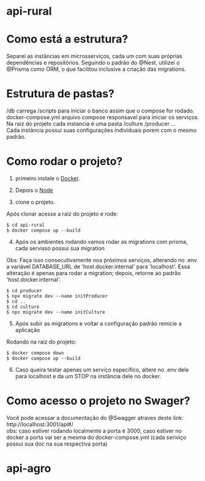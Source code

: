 # api-rural

# Como está a estrutura?
Separei as instâncias em microsserviços, cada um com suas próprias dependências e repositórios. Seguindo o padrão do @Nest, utilizei o @Prisma como ORM, o que facilitou inclusive a criação das migrations.

# Estrutura de pastas?
/db carrega /scripts para iniciar o banco assim que o compose for rodado. </br>
docker-compose.yml arquivo compose responsavel para iniciar os serviços. </br>
Na raiz do projeto cada instancia é uma pasta /culture /producer ... </br>
Cada instância possui suas configurações individuais porem com o mesmo padrão. </br>




# Como rodar o projeto?

1. primeiro instale o [Docker](https://www.docker.com/get-started/). </br>

2. Depois o [Node](https://nodejs.org/en/download/current) </br>

3. clone o projeto. </br>

Após clonar acesse a raiz do projeto e rode:
    
    $ cd api-rural
    $ docker compose up --build

4. Após os ambientes rodando vamos rodar as migrations com prisma, cada servisso possui sua migration </br>

Obs: Faça isso consecutivamente nos próximos serviços, alterando no .env a variável DATABASE_URL de 'host.docker.internal' para 'localhost'. Essa alteração é apenas para rodar a migration; depois, retorne ao padrão 'host.docker.internal'.</br>

    $ cd producer 
    $ npx migrate dev --name initProducer 
    $ cd .. 
    $ cd culture
    $ npx migrate dev --name initCulture 

5. Após subir as migrations e voltar a configuração padrão reinicie a aplicação</br>

Rodando na raiz do projeto:

    $ docker compose down
    $ docker compose up --build

6. Caso queira testar apenas um serviço especifico, altere no .env dele para localhost e da um STOP na instância dele no docker.

# Como acesso o projeto no Swager?

Você pode acessar a documentação do @Swagger atraves deste link: http://localhost:3001/api#/ </br>
obs: caso estiver rodando localmente a porta é 3000, caso estiver no docker a porta vai ser a mesma do docker-compose.yml (cada seriviço possui sua doc na sua respectiva porta)

# api-agro
